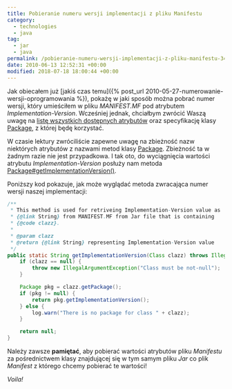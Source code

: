 ```yaml
---
title: Pobieranie numeru wersji implementacji z pliku Manifestu
category:
  - technologies
  - java
tag:
  - jar
  - java
permalink: /pobieranie-numeru-wersji-implementacji-z-pliku-manifestu-348.html
date: 2010-06-13 12:52:31 +00:00
modified: 2018-07-18 18:00:44 +00:00
---
```



Jak obiecałem już [jakiś czas temu]({% post_url 2010-05-27-numerowanie-wersji-oprogramowania %}), pokażę w jaki sposób można pobrać numer wersji, który umieściłem w pliku *MANIFEST.MF* pod atrybutem *Implementation-Version*. Wcześniej jednak, chciałbym zwrócić Waszą uwagę na [listę wszystkich dostępnych atrybutów](http://java.sun.com/javase/6/docs/technotes/guides/jar/jar.html#Main%20Attributes) oraz specyfikację klasy [Package](http://java.sun.com/javase/6/docs/api/java/lang/Package.html#method_summary), z której będę korzystać.

<!--more-->

W czasie lektury zwróciliście zapewne uwagę na zbieżność nazw niektórych atrybutów z nazwami metod klasy [Package](http://java.sun.com/javase/6/docs/api/java/lang/Package.html#method_summary). Zbieżność ta w żadnym razie nie jest przypadkowa. I tak oto, do wyciągnięcia wartości atrybutu *Implementation-Version* posłuży nam metoda [Package#getImplementationVersion()](http://java.sun.com/javase/6/docs/api/java/lang/Package.html#getImplementationVersion()).

Poniższy kod pokazuje, jak może wyglądać metoda zwracająca numer wersji naszej implementacji:

```java
/**
 * This method is used for retriveing Implementation-Version value as
 * {@link String} from MANIFEST.MF from Jar file that is containing
 * {@code clazz}.
 *
 * @param clazz
 * @return {@link String} representing Implementation-Version value
 */
public static String getImplementationVersion(Class clazz) throws IllegalArgumentException {
	if (clazz == null) {
		throw new IllegalArgumentException("Class must be not-null");
	}

	Package pkg = clazz.getPackage();
	if (pkg != null) {
		return pkg.getImplementationVersion();
	} else {
		log.warn("There is no package for class " + clazz);
	}

	return null;
}
```

Należy zawsze **pamiętać**, aby pobierać wartości atrybutów pliku *Manifestu* za pośrednictwem klasy znajdującej się w tym samym pliku *Jar* co plik *Manifest* z którego chcemy pobierać te wartości!

*Voila!*
